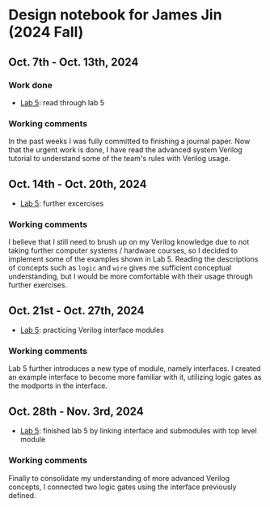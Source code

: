# Design notebook for James Jin (2024 Fall)
## Oct. 7th - Oct. 13th, 2024
### Work done
- [Lab 5](https://nyu-processor-design.github.io/getting_started/onboarding/06_advanced_sv.html): read through lab 5
### Working comments
In the past weeks I was fully committed to finishing a journal paper. Now that the urgent work is done, I have read the advanced system Verilog tutorial to understand some of the team's rules with Verilog usage.

## Oct. 14th - Oct. 20th, 2024
- [Lab 5](https://github.com/jamesjin0516/onboarding-lab-5/tree/d13a73fd336a90aece51b197180141036d408ebb): further excercises
### Working comments
I believe that I still need to brush up on my Verilog knowledge due to not taking further computer systems / hardware courses, so I decided to implement some of the examples shown in Lab 5. Reading the descriptions of concepts such as `logic` and `wire` gives me sufficient conceptual understanding, but I would be more comfortable with their usage through further exercises.

## Oct. 21st - Oct. 27th, 2024
- [Lab 5](https://github.com/jamesjin0516/onboarding-lab-5/tree/a15ab357a96252da332b8065435b2d75c758b175): practicing Verilog interface modules
### Working comments
Lab 5 further introduces a new type of module, namely interfaces. I created an example interface to become more familiar with it, utilizing logic gates as the modports in the interface.

## Oct. 28th - Nov. 3rd, 2024
- [Lab 5](https://github.com/jamesjin0516/onboarding-lab-5/tree/856e5b084e8593544b584c41ce2d37acd622127e): finished lab 5 by linking interface and submodules with top level module
### Working comments
Finally to consolidate my understanding of more advanced Verilog concepts, I connected two logic gates using the interface previously defined.